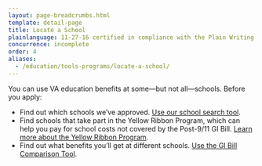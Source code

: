```yaml
---
layout: page-breadcrumbs.html
template: detail-page
title: Locate a School
plainlanguage: 11-27-16 certified in compliance with the Plain Writing Act
concurrence: incomplete
order: 4
aliases:
  - /education/tools-programs/locate-a-school/
---
```


<div class="va-introtext">

You can use VA education benefits at some—but not all—schools. Before you apply:

</div>

- Find out which schools we’ve approved. [Use our school search tool]( https://inquiry.vba.va.gov/weamspub/buildSearchInstitutionCriteria.do;jsessionid=qtMbSxQFpzyL7GpnQrtnNGv6G9CGQQvb2YqM9Cvw3vB2pv2lXhfJ!-1531379871).
- Find schools that take part in the Yellow Ribbon Program, which can help you pay for school costs not covered by the Post-9/11 GI Bill. [Learn more about the Yellow Ribbon Program](/education/gi-bill/yellow-ribbon/).
- Find out what benefits you’ll get at different schools. [Use the GI Bill Comparison Tool](/gi-bill-comparison-tool/). 
